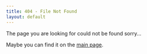 ```yaml
---
title: 404 - File Not Found
layout: default
---
```


The page you are looking for could not be found sorry...

Maybe you can find it on the [main page][1].

[1]: /
